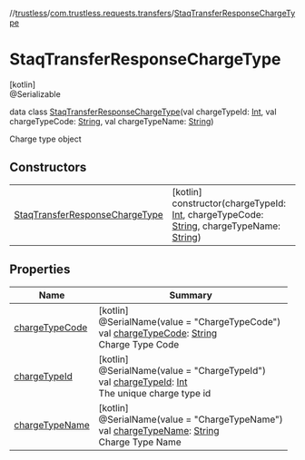 //[trustless](../../../index.md)/[com.trustless.requests.transfers](../index.md)/[StaqTransferResponseChargeType](index.md)

# StaqTransferResponseChargeType

[kotlin]\
@Serializable

data class [StaqTransferResponseChargeType](index.md)(val chargeTypeId: [Int](https://kotlinlang.org/api/latest/jvm/stdlib/kotlin/-int/index.html), val chargeTypeCode: [String](https://kotlinlang.org/api/latest/jvm/stdlib/kotlin/-string/index.html), val chargeTypeName: [String](https://kotlinlang.org/api/latest/jvm/stdlib/kotlin/-string/index.html))

Charge type object

## Constructors

| | |
|---|---|
| [StaqTransferResponseChargeType](-staq-transfer-response-charge-type.md) | [kotlin]<br>constructor(chargeTypeId: [Int](https://kotlinlang.org/api/latest/jvm/stdlib/kotlin/-int/index.html), chargeTypeCode: [String](https://kotlinlang.org/api/latest/jvm/stdlib/kotlin/-string/index.html), chargeTypeName: [String](https://kotlinlang.org/api/latest/jvm/stdlib/kotlin/-string/index.html)) |

## Properties

| Name | Summary |
|---|---|
| [chargeTypeCode](charge-type-code.md) | [kotlin]<br>@SerialName(value = &quot;ChargeTypeCode&quot;)<br>val [chargeTypeCode](charge-type-code.md): [String](https://kotlinlang.org/api/latest/jvm/stdlib/kotlin/-string/index.html)<br>Charge Type Code |
| [chargeTypeId](charge-type-id.md) | [kotlin]<br>@SerialName(value = &quot;ChargeTypeId&quot;)<br>val [chargeTypeId](charge-type-id.md): [Int](https://kotlinlang.org/api/latest/jvm/stdlib/kotlin/-int/index.html)<br>The unique charge type id |
| [chargeTypeName](charge-type-name.md) | [kotlin]<br>@SerialName(value = &quot;ChargeTypeName&quot;)<br>val [chargeTypeName](charge-type-name.md): [String](https://kotlinlang.org/api/latest/jvm/stdlib/kotlin/-string/index.html)<br>Charge Type Name |

